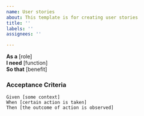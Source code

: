 ```yaml
---
name: User stories
about: This template is for creating user stories
title: ''
labels: ''
assignees: ''

---
```


**As a** [role]  
 **I need** [function]  
 **So that** [benefit]  

 ### Acceptance Criteria  
   
 ```gherkin
 Given [some context]
 When [certain action is taken]
 Then [the outcome of action is observed]
 ```
